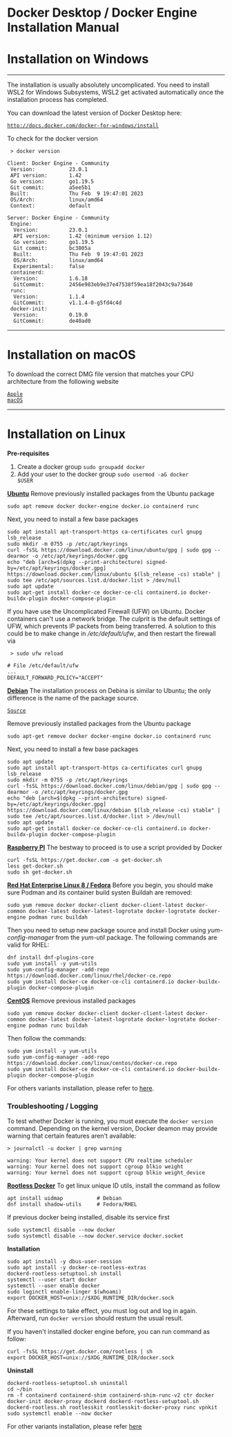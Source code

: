 # Docker Desktop / Docker Engine Installation Manual

# Installation on Windows
---

The installation is usually absolutely uncomplicated. You need to install WSL2 for Windows Subsystems, WSL2 get activated automatically once the installation process has completed.

You can download the latest version of Docker Desktop here:

<code>http://docs.docker.com/docker-for-windows/install</code>

To check for the docker version

<pre><code> > docker version

Client: Docker Engine - Community
 Version:           23.0.1
 API version:       1.42
 Go version:        go1.19.5
 Git commit:        a5ee5b1
 Built:             Thu Feb  9 19:47:01 2023
 OS/Arch:           linux/amd64
 Context:           default

Server: Docker Engine - Community
 Engine:
  Version:          23.0.1
  API version:      1.42 (minimum version 1.12)
  Go version:       go1.19.5
  Git commit:       bc3805a
  Built:            Thu Feb  9 19:47:01 2023
  OS/Arch:          linux/amd64
  Experimental:     false
 containerd:
  Version:          1.6.18
  GitCommit:        2456e983eb9e37e47538f59ea18f2043c9a73640
 runc:
  Version:          1.1.4
  GitCommit:        v1.1.4-0-g5fd4c4d
 docker-init:
  Version:          0.19.0
  GitCommit:        de40ad0
</code></pre>

---
# Installation on macOS
To download the correct DMG file version that matches your CPU architecture from the following website

<code>[Apple macOS](https://docs.docker.com/desktop/install/mac-install/)</code>

---
# Installation on Linux

**Pre-requisites**
1. Create a docker group
<code>sudo groupadd docker</code>
2. Add your user to the docker group
<code>sudo usermod -aG docker $USER</code>

<ins>**Ubuntu**</ins>
Remove previously installed packages from the Ubuntu package

<pre><code>sudo apt remove docker docker-engine docker.io containerd runc</code></pre>

Next, you need to install a few base packages

<pre><code>sudo apt install apt-transport-https ca-certificates curl gnupg lsb_release
sudo mkdir -m 0755 -p /etc/apt/keyrings
curl -fsSL https://download.docker.com/linux/ubuntu/gpg | sudo gpg --dearmor -o /etc/apt/keyrings/docker.gpg
echo "deb [arch=$(dpkg --print-architecture) signed-by=/etc/apt/keyrings/docker.gpg] https://download.docker.com/linux/ubuntu $(lsb_release -cs) stable" | sudo tee /etc/apt/sources.list.d/docker.list > /dev/null
sudo apt update
sudo apt-get install docker-ce docker-ce-cli containerd.io docker-buildx-plugin docker-compose-plugin</code></pre>

If you have use the Uncomplicated Firewall (UFW) on Ubuntu. Docker containers can't use a network bridge. The culprit is the default settings of UFW, which prevents IP packets from being transferred. A solution to this could be to make change in */etc/default/ufw*, and then restart the firewall via
<pre><code> > sudo ufw reload

# File /etc/default/ufw
...
DEFAULT_FORWARD_POLICY="ACCEPT"</code></pre>

<ins>**Debian**</ins>
The installation process on Debina is similar to Ubuntu; the only difference is the name of the package source.

<code>[Source](https://docs.docker.com/engine/install/debian)</code>

Remove previously installed packages from the Ubuntu package
<pre>
<code>sudo apt-get remove docker docker-engine docker.io containerd runc</code>
</pre>

Next, you need to install a few base packages
<pre><code>sudo apt update
sudo apt install apt-transport-https ca-certificates curl gnupg lsb_release
sudo mkdir -m 0755 -p /etc/apt/keyrings
curl -fsSL https://download.docker.com/linux/debian/gpg | sudo gpg --dearmor -o /etc/apt/keyrings/docker.gpg
echo "deb [arch=$(dpkg --print-architecture) signed-by=/etc/apt/keyrings/docker.gpg] https://download.docker.com/linux/debian $(lsb_release -cs) stable" | sudo tee /etc/apt/sources.list.d/docker.list > /dev/null
sudo apt update
sudo apt-get install docker-ce docker-ce-cli containerd.io docker-buildx-plugin docker-compose-plugin</code></pre>

<ins>**Raspberry PI**</ins>
The bestway to proceed is to use a script provided by Docker
<pre><code>curl -fsSL https://get.docker.com -o get-docker.sh
less get-docker.sh
sudo sh get-docker.sh</code></pre>

<ins>**Red Hat Enterprise Linux 8 / Fedora**</ins>
Before you begin, you should make sure Podman and its container build systen Buildah are removed:

<pre><code>sudo yum remove docker docker-client docker-client-latest docker-common docker-latest docker-latest-logrotate docker-logrotate docker-engine podman runc buildah</code></pre>

Then you need to setup new package source and install Docker using *yum-config-manager* from the *yum-util* package. The following commands are valid for RHEL:

<pre><code>dnf install dnf-plugins-core
sudo yum install -y yum-utils
sudo yum-config-manager -add-repo https://download.docker.com/linux/rhel/docker-ce.repo
sudo yum install docker-ce docker-ce-cli containerd.io docker-buildx-plugin docker-compose-plugin</code></pre>

<ins>**CentOS**</ins>
Remove previous installed packages
<pre><code>sudo yum remove docker docker-client docker-client-latest docker-common docker-latest docker-latest-logrotate docker-logrotate docker-engine podman runc buildah</code></pre>

Then follow the commands:

<pre><code>sudo yum install -y yum-utils
sudo yum-config-manager -add-repo https://download.docker.com/linux/centos/docker-ce.repo
sudo yum install docker-ce docker-ce-cli containerd.io docker-buildx-plugin docker-compose-plugin</code></pre>

For others variants installation, please refer to [here](https://docs.docker.com/engine/install).

<h3>Troubleshooting / Logging</h3>
To test whether Docker is running, you must execute the <code>docker version</code> command. Depending on the kernel version, Docker deamon may provide warning that certain features aren't available:

<pre><code>> journalctl -u docker | grep warning

warning: Your kernel does not support CPU realtime scheduler
warning: Your kernel does not support cgroup blkio weight
warning: Your kernel does not support cgroup blkio weight_device</code></pre>

<ins>**Rootless Docker**</ins>
To get linux unique ID utils, install the command as follow
<pre><code>apt install uidmap           # Debian
dnf install shadow-utils     # Fedora/RHEL</code></pre>

If previous docker being installed, disable its service first

<pre><code>sudo systemctl disable --now docker
sudo systemctl disable --now docker.service docker.socket</code></pre>

**Installation**

<pre><code>sudo apt install -y dbus-user-session
sudo apt install -y docker-ce-rootless-extras
dockerd-rootless-setuptool.sh install
systemctl --user start docker
systemctl --user enable docker
sudo loginctl enable-linger $(whoami)
export DOCKER_HOST=unix://$XDG_RUNTIME_DIR/docker.sock</code></pre>
For these settings to take effect, you must log out and log in again. Afterward, run <code>docker version</code> should resturn the usual result.

If you haven't installed docker engine before, you can run command as follow:
<pre><code>curl -fsSL https://get.docker.com/rootless | sh
export DOCKER_HOST=unix://$XDG_RUNTIME_DIR/docker.sock</code></pre>

**Uninstall**

<pre><code>dockerd-rootless-setuptool.sh uninstall
cd ~/bin
rm -f containerd containerd-shim containerd-shim-runc-v2 ctr docker docker-init docker-proxy dockerd dockerd-rootless-setuptool.sh dockerd-rootless.sh rootlesskit rootlesskit-docker-proxy runc vpnkit
sudo systemctl enable --now docker</code></pre>

For other variants installation, please refer [here](https://docs.docker.com/engine/security/rootless/)


